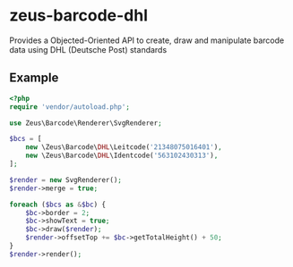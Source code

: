 # zeus-barcode-dhl
Provides a Objected-Oriented API to create, draw and manipulate barcode data using DHL (Deutsche Post) standards

## Example
```php
<?php
require 'vendor/autoload.php';

use Zeus\Barcode\Renderer\SvgRenderer;

$bcs = [
    new \Zeus\Barcode\DHL\Leitcode('21348075016401'),
    new \Zeus\Barcode\DHL\Identcode('563102430313'),
];

$render = new SvgRenderer();
$render->merge = true;

foreach ($bcs as &$bc) {
    $bc->border = 2;
    $bc->showText = true;
    $bc->draw($render);
    $render->offsetTop += $bc->getTotalHeight() + 50;
}
$render->render();
```

